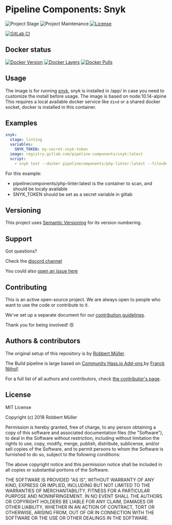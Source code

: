# Pipeline Components: Snyk

![Project Stage][project-stage-shield]
![Project Maintenance][maintenance-shield]
[![License][license-shield]](LICENSE)

[![GitLab CI][gitlabci-shield]][gitlabci]

## Docker status

[![Docker Version][version-shield]][microbadger]
[![Docker Layers][layers-shield]][microbadger]
[![Docker Pulls][pulls-shield]][dockerhub]

## Usage

The image is for running [snyk], snyk is installed in /app/ in case you need to customize the install before usage.
The image is based on node:10.14-alpine
This requires a local available docker service like `dind` or a shared docker socket, docker is installed in this container.

## Examples

```yaml
snyk:
  stage: linting
  variables:
    SNYK_TOKEN: my-secret-snyk-token
  image: registry.gitlab.com/pipeline-components/snyk:latest
  script:
    - snyk test --docker pipelinecomponents/php-linter:latest --file=Dockerfile
```

For this example:

- pipelinecomponents/php-linter:latest is the container to scan, and should be localy available
- SNYK_TOKEN should be set as a secret variable in gitlab

## Versioning

This project uses [Semantic Versioning][semver] for its version numbering.

## Support

Got questions?

Check the [discord channel][discord]

You could also [open an issue here][issue]

## Contributing

This is an active open-source project. We are always open to people who want to
use the code or contribute to it.

We've set up a separate document for our [contribution guidelines](CONTRIBUTING.md).

Thank you for being involved! :heart_eyes:

## Authors & contributors

The original setup of this repository is by [Robbert Müller][mjrider].

The Build pipeline is large based on [Community Hass.io Add-ons
][hassio-addons] by [Franck Nijhof][frenck].

For a full list of all authors and contributors,
check [the contributor's page][contributors].

## License

MIT License

Copyright (c) 2018 Robbert Müller

Permission is hereby granted, free of charge, to any person obtaining a copy
of this software and associated documentation files (the "Software"), to deal
in the Software without restriction, including without limitation the rights
to use, copy, modify, merge, publish, distribute, sublicense, and/or sell
copies of the Software, and to permit persons to whom the Software is
furnished to do so, subject to the following conditions:

The above copyright notice and this permission notice shall be included in all
copies or substantial portions of the Software.

THE SOFTWARE IS PROVIDED "AS IS", WITHOUT WARRANTY OF ANY KIND, EXPRESS OR
IMPLIED, INCLUDING BUT NOT LIMITED TO THE WARRANTIES OF MERCHANTABILITY,
FITNESS FOR A PARTICULAR PURPOSE AND NONINFRINGEMENT. IN NO EVENT SHALL THE
AUTHORS OR COPYRIGHT HOLDERS BE LIABLE FOR ANY CLAIM, DAMAGES OR OTHER
LIABILITY, WHETHER IN AN ACTION OF CONTRACT, TORT OR OTHERWISE, ARISING FROM,
OUT OF OR IN CONNECTION WITH THE SOFTWARE OR THE USE OR OTHER DEALINGS IN THE
SOFTWARE.

[commits]: https://gitlab.com/pipeline-components/snyk/commits/master
[contributors]: https://gitlab.com/pipeline-components/snyk/graphs/master
[dockerhub]: https://hub.docker.com/r/pipelinecomponents/snyk
[license-shield]: https://img.shields.io/badge/License-MIT-green.svg
[mjrider]: https://gitlab.com/mjrider
[discord]: https://discord.gg/vhxWFfP
[gitlabci-shield]: https://img.shields.io/gitlab/pipeline/pipeline-components/snyk.svg
[gitlabci]: https://gitlab.com/pipeline-components/snyk/commits/master
[issue]: https://gitlab.com/pipeline-components/snyk/issues
[keepchangelog]: http://keepachangelog.com/en/1.0.0/
[layers-shield]: https://images.microbadger.com/badges/image/pipelinecomponents/snyk.svg
[maintenance-shield]: https://img.shields.io/maintenance/yes/2022.svg
[microbadger]: https://microbadger.com/images/pipelinecomponents/snyk
[project-stage-shield]: https://img.shields.io/badge/project%20stage-production%20ready-brightgreen.svg
[pulls-shield]: https://img.shields.io/docker/pulls/pipelinecomponents/snyk.svg
[releases]: https://gitlab.com/pipeline-components/snyk/tags
[repository]: https://gitlab.com/pipeline-components/snyk
[semver]: http://semver.org/spec/v2.0.0.html
[version-shield]: https://images.microbadger.com/badges/version/pipelinecomponents/snyk.svg

[frenck]: https://github.com/frenck
[hassio-addons]: https://github.com/hassio-addons
[snyk]: https://snyk.io

